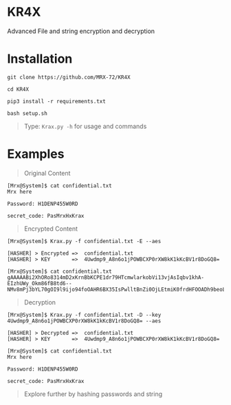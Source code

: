 # KR4X
Advanced File and string encryption and decryption 

# Installation
``` git clone https://github.com/MRX-72/KR4X ```
> 
``` cd KR4X ```
> 
``` pip3 install -r requirements.txt ```
> 
``` bash setup.sh ```
> 
> Type: ``` Krax.py -h ``` for usage and commands

# Examples
> 
> Original Content
```
[Mrx@System]$ cat confidential.txt
Mrx here

Password: H1DENP455W0RD

secret_code: PasMrxHxKrax
```
> 
> Encrypted Content
> 
``` 
[Mrx@System]$ Krax.py -f confidential.txt -E --aes

[HASHER] > Encrypted =>  confidential.txt
[HASHER] > KEY       =>  4Uwdmp9_A8n6o1jPOWBCXP0rXW8kK1kKcBV1r8DoGQ8=

[Mrx@System]$ cat confidential.txt
gAAAAABi2XhORo8314mD2xKrnBbKCPE1dr79HTcmwlarkobVi13vjAsIqbv1khA-EIzhUWy_Okm86fB8td6--NMv8mPj3bYL70gOI9l9ijo94foOAHR6BX35IsPwlltBnZi0OjLEtmiK0frdHFOOADh9beoLdOh9Rw==

```
> 
> Decryption
> 
``` 
[Mrx@System]$ Krax.py -f confidential.txt -D --key 4Uwdmp9_A8n6o1jPOWBCXP0rXW8kK1kKcBV1r8DoGQ8= --aes

[HASHER] > Decrypted =>  confidential.txt
[HASHER] > KEY       =>  4Uwdmp9_A8n6o1jPOWBCXP0rXW8kK1kKcBV1r8DoGQ8=

[Mrx@System]$ cat confidential.txt
Mrx here

Password: H1DENP455W0RD

secret_code: PasMrxHxKrax
```
> Explore further by hashing passwords and string
